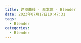 ```yaml
---
title: 建模曲线 · 基本体 - Blender
date: 2023年07月17日10:47:31
tags:
  - Blender
categories:
  - Blender
---
```




